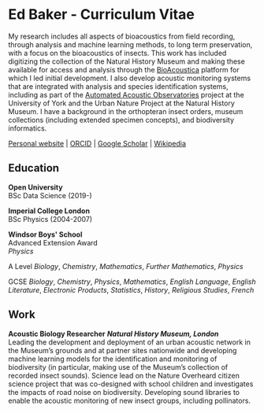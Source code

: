 # Ed Baker - Curriculum Vitae

My research includes all aspects of bioacoustics from field recording, through analysis and machine learning methods, to long term preservation, with a focus on the bioacoustics of insects. This work has included digitizing the collection of the Natural History Museum and making these available for access and analysis through the [BioAcoustica](https://bio.acousti.ca) platform for which I led initial development. I also develop acoustic monitoring systems that are integrated with analysis and species identification systems, including as part of the [Automated Acoustic Observatories](/aao) project at the University of York and the Urban Nature Project at the Natural History Museum.  I have a background in the orthopteran insect orders, museum collections (including extended specimen concepts), and biodiversity informatics.

[Personal website](https://ebaker.me.uk) |
[ORCID](https://orcid.org/0000-0002-5887-9543) |
[Google Scholar](https://scholar.google.com/citations?user=44XAtwYAAAAJ) |
[Wikipedia](https://en.wikipedia.org/wiki/Ed_Baker_(entomologist))

## Education

__Open University__  
BSc Data Science (2019-)

__Imperial College London__  
BSc Physics (2004-2007)

__Windsor Boys' School__  
Advanced Extension Award  
_Physics_

A Level
_Biology_, _Chemistry_, _Mathematics_, _Further Mathematics_, _Physics_

GCSE
_Biology_, _Chemistry_, _Physics_, _Mathematics_, _English Language_, _English Literature_, _Electronic Products_, _Statistics_, _History_, _Religious Studies_, _French_

## Work

__Acoustic Biology Researcher__ ___Natural History Museum, London___  
Leading the development and deployment of an urban acoustic network in the Museum’s grounds and at partner sites nationwide and developing machine learning models for the identification and monitoring of biodiversity (in particular, making use of the Museum’s collection of recorded insect sounds). Science lead on the Nature Overheard citizen science project that was co-designed with school children and investigates the impacts of road noise on biodiversity. Developing sound libraries to enable the acoustic monitoring of new insect groups, including pollinators.
